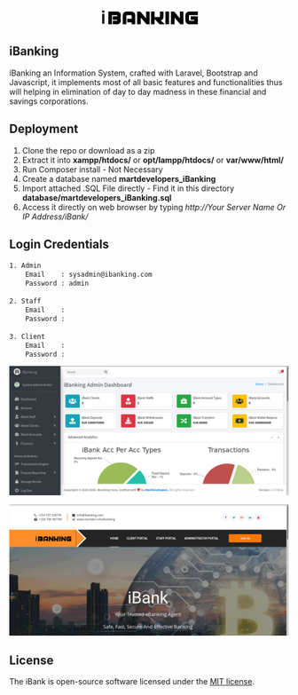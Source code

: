 <p align="center"><img src="https://github.com/MartMbithi/iBanking/blob/master/resources/views/core/assets/images/logo3.png"></p>

## iBanking

iBanking an Information System, crafted with Laravel, Bootstrap and Javascript, it implements most of all basic features and functionalities thus will helping in elimination of day to day madness in these financial and savings corporations. 

## Deployment
1. Clone the repo or download as a zip<br>
2. Extract it into <b>xampp/htdocs/</b> or <b>opt/lampp/htdocs/</b> or <b>var/www/html/</b>
3. Run Composer install - Not Necessary
4. Create a database named <b>martdevelopers_iBanking</b>
5. Import attached .SQL File directly - Find it in this directory <b> database/martdevelopers_iBanking.sql </b>
6. Access it directly on web browser by typing <i>http://Your Server Name Or IP Address/iBank/</i>

## Login Credentials
```
1. Admin
    Email    : sysadmin@ibanking.com
    Password : admin

2. Staff
    Email    : 
    Password :

3. Client
    Email    :
    Password :
```
<p align="center"><img src="https://github.com/MartMbithi/iBanking/blob/master/public/1.png"></p>
<p align="center"><img src="https://github.com/MartMbithi/iBanking/blob/master/public/2.png"></p>


## License

The iBank is open-source software licensed under the [MIT license](https://opensource.org/licenses/MIT).
